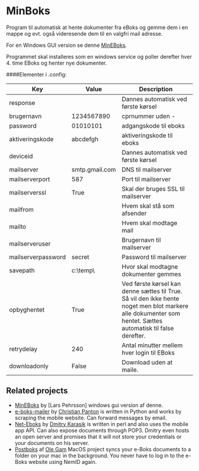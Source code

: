 # MinBoks
Program til automatisk at hente dokumenter fra eBoks og gemme dem i en mappe og evt. også videresende dem til en valgfri mail adresse.

For en Windows GUI version se denne [MinEBoks](https://github.com/larspehrsson/MinEBoks).

Programmet skal installeres som en windows service og poller derefter hver 4. time EBoks og henter nye dokumenter. 

####Elementer i .config:

Key      | Value | Description
-------- | ----- | -------------
response | | Dannes automatisk ved første kørsel
brugernavn | 1234567890 | cprnummer uden -
password | 01010101 | adgangskode til eboks
aktiveringskode | abcdefgh | aktiveringskode til eboks
deviceid |  | Dannes automatisk ved første kørsel
mailserver | smtp.gmail.com | DNS til mailserver
mailserverport | 587 | Port til mailserver
mailserverssl | True | Skal der bruges SSL til mailserver
mailfrom | <din email> | Hvem skal stå som afsender
mailto | <din email>  | Hvem skal modtage mail
mailserveruser | <din email> | Brugernavn til mailserver
mailserverpassword | secret | Password til mailserver
savepath | c:\temp\ | Hvor skal modtagne dokumenter gemmes
opbyghentet | True | Ved første kørsel kan denne sættes til True. Så vil den ikke hente noget men blot markere alle dokumenter som hentet. Sættes automatisk til false derefter.
retrydelay | 240 | Antal minutter mellem hver login til EBoks
downloadonly | False | Download uden at maile.


## Related projects

- [MinEBoks](https://github.com/larspehrsson/MinEBoks) by [Lars Pehrsson] windows gui version af denne.
- [e-boks-mailer](https://github.com/christianpanton/eboks-mailer) by [Christian Panton](https://twitter.com/christianpanton) is written in Python and works by scraping the mobile website. Can forward messages by email.
- [Net-Eboks](https://github.com/dk/Net-Eboks) by [Dmitry Karasik](https://twitter.com/dmitrykarasik) is written in perl and also uses the mobile app API. Can also expose documents through POP3. Dmitry even hosts an open server and promises that it will not store your credentials or your documents on his server.
- [Postboks](https://github.com/olegam/Postboks) af [Ole Gam](https://twitter.com/olegam) MacOS project syncs your e-Boks documents to a folder on your mac in the background. You never have to log in to the e-Boks website using NemID again.
